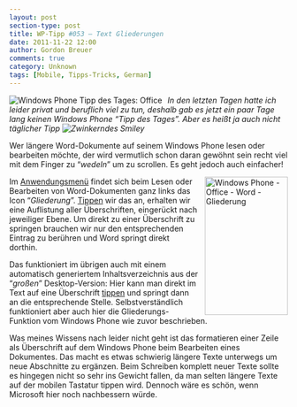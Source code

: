 ```yaml
---
layout: post
section-type: post
title: WP-Tipp #053 – Text Gliederungen
date: 2011-11-22 12:00
author: Gordon Breuer
comments: true
category: Unknown
tags: [Mobile, Tipps-Tricks, German]
---
```

<p><img style="margin: 0px 10px 0px 0px; display: inline; float: left" title="" alt="Windows Phone Tipp des Tages: Office" align="left" src="http://anheledirwp.blob.core.windows.net/wordpress/2011/11/office1.png" /></p>  <p><em>In den letzten Tagen hatte ich leider privat und beruflich viel zu tun, deshalb gab es jetzt ein paar Tage lang keinen Windows Phone “Tipp des Tages”. Aber es heißt ja auch nicht täglicher Tipp <img style="border-bottom-style: none; border-left-style: none; border-top-style: none; border-right-style: none" class="wlEmoticon wlEmoticon-winkingsmile" alt="Zwinkerndes Smiley" src="http://anheledirwp.blob.core.windows.net/wordpress/2011/11/wlEmoticon-winkingsmile2.png" /></em></p>  <p>Wer längere Word-Dokumente auf seinem Windows Phone lesen oder bearbeiten möchte, der wird vermutlich schon daran gewöhnt sein recht viel mit dem Finger zu “<em>wedeln</em>” um zu scrollen. Es geht jedoch auch einfacher!</p>  <p><img style="margin: 0px 0px 0px 10px; display: inline; float: right" title="" alt="Windows Phone - Office - Word - Gliederung" align="right" src="http://anheledirwp.blob.core.windows.net/wordpress/2011/11/6382373215_db4cdc0f35.jpg" width="150" height="250" />Im <a href="/post/2011/09/05/WP7-Tipp-002-%E2%80%93-Das-Anwendungs-und-Kontextmenu.aspx">Anwendungsmenü</a> findet sich beim Lesen oder Bearbeiten von Word-Dokumenten ganz links das Icon “<em>Gliederung</em>”. <a href="/post/2011/09/12/WP7-Tipp-007-%E2%80%93-Standard-Gesten.aspx">Tippen</a> wir das an, erhalten wir eine Auflistung aller Überschriften, eingerückt nach jeweiliger Ebene. Um direkt zu einer Überschrift zu springen brauchen wir nur den entsprechenden Eintrag zu berühren und Word springt direkt dorthin.</p>  <p>Das funktioniert im übrigen auch mit einem automatisch generiertem Inhaltsverzeichnis aus der “<em>großen</em>” Desktop-Version: Hier kann man direkt im Text auf eine Überschrift <a href="/post/2011/09/12/WP7-Tipp-007-%E2%80%93-Standard-Gesten.aspx">tippen</a> und springt dann an die entsprechende Stelle. Selbstverständlich funktioniert aber auch hier die Gliederungs-Funktion vom Windows Phone wie zuvor beschrieben.</p>  <p>Was meines Wissens nach leider nicht geht ist das formatieren einer Zeile als Überschrift auf dem Windows Phone beim Bearbeiten eines Dokumentes. Das macht es etwas schwierig längere Texte unterwegs um neue Abschnitte zu ergänzen. Beim Schreiben komplett neuer Texte sollte es hingegen nicht so sehr ins Gewicht fallen, da man selten längere Texte auf der mobilen Tastatur tippen wird. Dennoch wäre es schön, wenn Microsoft hier noch nachbessern würde.</p>
